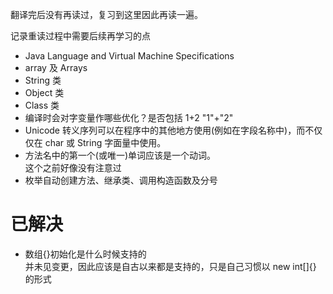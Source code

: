 翻译完后没有再读过，复习到这里因此再读一遍。

记录重读过程中需要后续再学习的点
* Java Language and Virtual Machine Specifications
* array 及 Arrays
* String 类
* Object 类
* Class 类
* 编译时会对字变量作哪些优化？是否包括 1+2  "1"+"2"
* Unicode 转义序列可以在程序中的其他地方使用(例如在字段名称中)，而不仅仅在 char 或 String 字面量中使用。
* 方法名中的第一个(或唯一)单词应该是一个动词。  
这个之前好像没有注意过
* 枚举自动创建方法、继承类、调用构造函数及分号

# 已解决
* 数组{}初始化是什么时候支持的  
并未见变更，因此应该是自古以来都是支持的，只是自己习惯以 new int[]{} 的形式